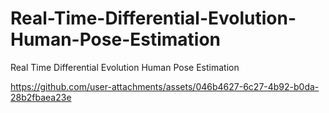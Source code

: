 # Real-Time-Differential-Evolution-Human-Pose-Estimation
Real Time Differential Evolution Human Pose Estimation


https://github.com/user-attachments/assets/046b4627-6c27-4b92-b0da-28b2fbaea23e


